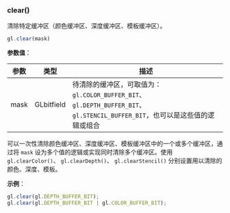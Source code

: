 ### clear()

清除特定缓冲区（颜色缓冲区、深度缓冲区、模板缓冲区）。

```js
gl.clear(mask)
```

**参数值**：

|参数|类型|描述|
|-|-|-|
|mask|GLbitfield|待清除的缓冲区，可取值为：`gl.COLOR_BUFFER_BIT`、 `gl.DEPTH_BUFFER_BIT`、 `gl.STENCIL_BUFFER_BIT`，也可以是这些值的逻辑或组合|

可以一次性清除颜色缓冲区、深度缓冲区、模板缓冲区中的一个或多个缓冲区，通过将 `mask` 设为多个值的逻辑或实现同时清除多个缓冲区。使用 `gl.clearColor()`、 `gl.clearDepth()`、 `gl.clearStencil()` 分别设置用以清除的颜色、深度、模板。

**示例**：

```js
gl.clear(gl.DEPTH_BUFFER_BIT);
gl.clear(gl.DEPTH_BUFFER_BIT | gl.COLOR_BUFFER_BIT);
```
